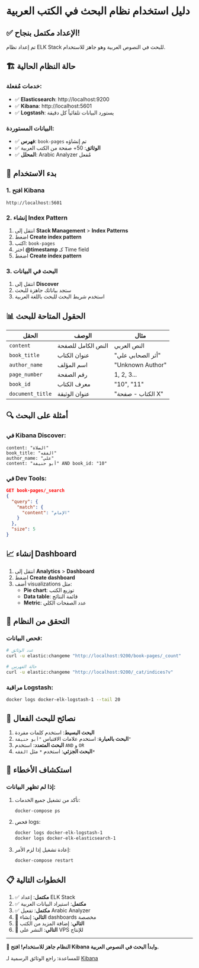 # دليل استخدام نظام البحث في الكتب العربية

## ✅ الإعداد مكتمل بنجاح!

تم إعداد نظام ELK Stack للبحث في النصوص العربية وهو جاهز للاستخدام.

## 🏗️ حالة النظام الحالية

### خدمات مُفعلة:
- ✅ **Elasticsearch**: http://localhost:9200
- ✅ **Kibana**: http://localhost:5601  
- ✅ **Logstash**: يستورد البيانات تلقائياً كل دقيقة

### البيانات المستوردة:
- ✅ **فهرس**: `book-pages` تم إنشاؤه
- ✅ **الوثائق**: 50+ صفحة من الكتب العربية
- ✅ **المحلل**: Arabic Analyzer مُفعل

## 🚀 بدء الاستخدام

### 1. افتح Kibana
```
http://localhost:5601
```

### 2. إنشاء Index Pattern
1. انتقل إلى **Stack Management** > **Index Patterns**
2. اضغط **Create index pattern**
3. اكتب: `book-pages`
4. اختر **@timestamp** كـ Time field
5. اضغط **Create index pattern**

### 3. البحث في البيانات
1. انتقل إلى **Discover**
2. ستجد بياناتك جاهزة للبحث
3. استخدم شريط البحث للبحث باللغة العربية

## 📊 الحقول المتاحة للبحث

| الحقل | الوصف | مثال |
|-------|--------|-------|
| `content` | النص الكامل للصفحة | النص العربي |
| `book_title` | عنوان الكتاب | "أثر الصحابي علي" |
| `author_name` | اسم المؤلف | "Unknown Author" |
| `page_number` | رقم الصفحة | 1, 2, 3... |
| `book_id` | معرف الكتاب | "10", "11" |
| `document_title` | عنوان الوثيقة | "الكتاب - صفحة X" |

## 🔍 أمثلة على البحث

### في Kibana Discover:
```
content: "الصلاة"
book_title: "الفقه"
author_name: "علي"
content: "أبو حنيفة" AND book_id: "10"
```

### في Dev Tools:
```json
GET book-pages/_search
{
  "query": {
    "match": {
      "content": "الإمام"
    }
  },
  "size": 5
}
```

## 📈 إنشاء Dashboard

1. انتقل إلى **Analytics** > **Dashboard**
2. اضغط **Create dashboard**
3. أضف visualizations مثل:
   - **Pie chart**: توزيع الكتب
   - **Data table**: قائمة النتائج
   - **Metric**: عدد الصفحات الكلي

## 🔧 التحقق من النظام

### فحص البيانات:
```bash
# عدد الوثائق
curl -u elastic:changeme "http://localhost:9200/book-pages/_count"

# حالة الفهرس
curl -u elastic:changeme "http://localhost:9200/_cat/indices?v"
```

### مراقبة Logstash:
```bash
docker logs docker-elk-logstash-1 --tail 20
```

## 🎯 نصائح للبحث الفعال

1. **البحث البسيط**: استخدم كلمات مفردة
2. **البحث بالعبارة**: استخدم علامات الاقتباس `"أبو حنيفة"`
3. **البحث المتعدد**: استخدم `AND` و `OR`
4. **البحث الجزئي**: استخدم `*` مثل `الفقه*`

## 🚨 استكشاف الأخطاء

### إذا لم تظهر البيانات:
1. تأكد من تشغيل جميع الخدمات:
   ```bash
   docker-compose ps
   ```

2. فحص logs:
   ```bash
   docker logs docker-elk-logstash-1
   docker logs docker-elk-elasticsearch-1
   ```

3. إعادة تشغيل إذا لزم الأمر:
   ```bash
   docker-compose restart
   ```

## 📋 الخطوات التالية

1. ✅ **مكتمل**: إعداد ELK Stack
2. ✅ **مكتمل**: استيراد البيانات العربية  
3. ✅ **مكتمل**: تفعيل Arabic Analyzer
4. 🔄 **التالي**: إنشاء dashboards مخصصة
5. 🔄 **التالي**: إضافة المزيد من الكتب
6. 🔄 **التالي**: النشر على VPS للإنتاج

---

**🎉 النظام جاهز للاستخدام! افتح Kibana وابدأ البحث في النصوص العربية.**

للمساعدة: راجع الوثائق الرسمية لـ [Kibana](https://www.elastic.co/guide/en/kibana/current/index.html)

